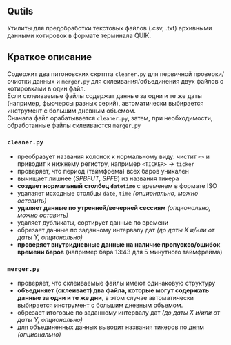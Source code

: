 ## Qutils
Утилиты для предобработки текстовых файлов (.csv, .txt) архивными данными котировок в формате терминала QUIK.

## Краткое описание

Содержит два питоновских скртпта `cleaner.py` для первичной проверки/очистки данных и `merger.py` для склеивания/объединения двух файлов с котировками в один файл.    
Если склеиваемые файлы содержат данные за одни и те же даты (например, фьючерсы разных серий), автоматически выбирается инструмент с большим дневным объемом.    
Сначала файл орабатывается `cleaner.py`, затем, при необходимости, обработанные файлы склеиваются `merger.py`


### `cleaner.py`

- преобразует названия колонок к нормальному виду: чистит `<>` и приводит к нижнему регистру, например `<TICKER>` -> `ticker`
- проверяет, что период (таймфрема) всех баров уникален
- вычищает лишнее (*SPBFUT*, *SPFB*) из названия тикера
- **создает нормальный столбец `datetime`** с временем в формате ISO
- удалаяет исходные столбцы `date`, `time` *(опционально, можно оставить)*
- **удаляет данные по утренней/вечерней сессиям** *(опционально, можно оставить)*
- удаляет дубликаты, сортирует данные по времени
- обрезает данные по заданному интервалу дат *(до даты Х и/или от даты Y, опционально)*
- **проверяет внутридневные данные на наличие пропусков/ошибок времени баров** (например бара 13:43 для 5 минутного таймфрейма)  

### `merger.py`

- проверяет, что склеиваемые файлы имеют одинаковую структуру
- **объединяет (склеивает) два файла, которые могут содержать данные за одни и те же дни**, в этом случае автоматически выбирается инструмент с большим дневным объемом.
- обрезает итоговые по заданному интервалу дат *(до даты Х и/или от даты Y, опционально)*
- для объединенных данных выводит названия тикеров по дням *(опционально)*  


